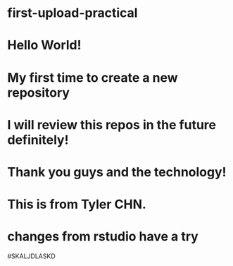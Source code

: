 # first-upload-practical
# Hello World!
# My first time to create a new repository
# I will review this repos in the future definitely!
# Thank you guys and the technology!
# This is from Tyler CHN.
# changes from rstudio have a try

#SKALJDLASKD
